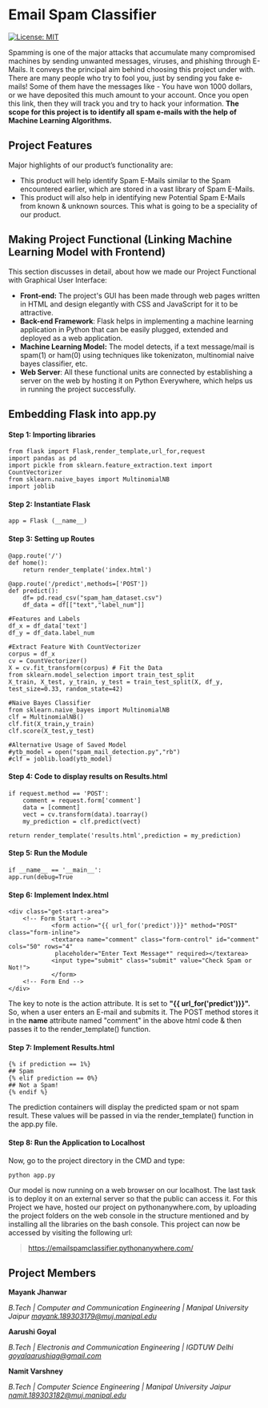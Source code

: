 # Email Spam Classifier

[![License: MIT](https://img.shields.io/badge/License-MIT-yellow.svg)](https://opensource.org/licenses/MIT)

Spamming is one of the major attacks that accumulate many compromised machines by sending unwanted messages, viruses, and phishing through E-Mails. It conveys the principal aim behind choosing this project under with. There are many people who try to fool you, just by sending you fake e-mails! Some of them have the messages like - You have won 1000 dollars, or we have deposited this much amount to your account. Once you open this link, then they will track you and try to hack your information. **The scope for this project is to identify all spam e-mails with the help of Machine Learning Algorithms.**

## Project Features

Major highlights of our product’s functionality are: 
 - This product will help identify Spam E-Mails similar to the Spam encountered earlier, which are stored in a vast library of Spam E-Mails.   
 - This product will also help in identifying new Potential Spam E-Mails from known & unknown sources. This what is going to  be a speciality of our product.

## Making Project Functional (Linking Machine Learning Model with Frontend)

This section discusses in detail, about how we made our Project Functional with Graphical User Interface: 
 - **Front-end:** The project's GUI has been made through web pages written in HTML and design elegantly with CSS and JavaScript for it to be attractive. 
 - **Back-end Framework**: Flask helps in implementing a machine learning application in Python that can be easily plugged, extended and deployed as a web application. 
 - **Machine Learning Model:** The model detects, if a text message/mail is spam(1) or ham(0) using techniques like tokenizaton, multinomial naive bayes classifier, etc. 
 - **Web Server**: All these functional units are connected by establishing a server on the web by hosting it on Python Everywhere, which helps us in running the project successfully.

## Embedding Flask into app.py

#### Step 1: Importing libraries

    from flask import Flask,render_template,url_for,request
    import pandas as pd 
    import pickle from sklearn.feature_extraction.text import CountVectorizer 
    from sklearn.naive_bayes import MultinomialNB 
    import joblib

#### Step 2: Instantiate Flask

    app = Flask (__name__)

#### Step 3: Setting up Routes

    @app.route('/') 
    def home(): 
        return render_template('index.html')
    
    @app.route('/predict',methods=['POST'])
    def predict(): 
	    df= pd.read_csv("spam_ham_dataset.csv") 
	    df_data = df[["text","label_num"]]
	
	#Features and Labels
	df_x = df_data['text'] 
	df_y = df_data.label_num
	
	#Extract Feature With CountVectorizer 
	corpus = df_x 
	cv = CountVectorizer() 
	X = cv.fit_transform(corpus) # Fit the Data 
	from sklearn.model_selection import train_test_split 
	X_train, X_test, y_train, y_test = train_test_split(X, df_y, test_size=0.33, random_state=42)
	
	#Naive Bayes Classifier 
	from sklearn.naive_bayes import MultinomialNB 
	clf = MultinomialNB() 
	clf.fit(X_train,y_train) 
	clf.score(X_test,y_test)
	
	#Alternative Usage of Saved Model 
	#ytb_model = open("spam_mail_detection.py","rb") 
	#clf = joblib.load(ytb_model)

#### Step 4: Code to display results on Results.html

    if request.method == 'POST':
	    comment = request.form['comment'] 
	    data = [comment] 
	    vect = cv.transform(data).toarray() 
	    my_prediction = clf.predict(vect) 
	
	return render_template('results.html',prediction = my_prediction)

#### Step 5: Run the Module

    if __name__ == '__main__': 
    app.run(debug=True

#### Step 6: Implement Index.html

  

    <div class="get-start-area">
        <!-- Form Start -->
    		    <form action="{{ url_for('predict')}}" method="POST" class="form-inline">
    		    <textarea name="comment" class="form-control" id="comment" cols="50" rows="4"
		    	 placeholder="Enter Text Message*" required></textarea>
    		    <input type="submit" class="submit" value="Check Spam or Not!">
    		    </form>
        <!-- Form End --> 
    </div>

The key to note is the action attribute. It is set to **"{{ url_for('predict')}}".** So, when a user enters an E-mail and submits it. The POST method stores it in the **name** attribute named "comment" in the above html code & then passes it to the render_template() function.

#### Step 7: Implement Results.html

    {% if prediction == 1%}
    ## Spam
    {% elif prediction == 0%}
    ## Not a Spam!
    {% endif %}

The prediction containers will display the predicted spam or not spam result. These values will be passed in via the render_template() function in the app.py file.

#### Step 8: Run the Application to Localhost
Now, go to the project directory in the CMD and type:

    python app.py

Our model is now running on a web browser on our localhost. The last task is to deploy it on an external server so that the public can access it. For this Project we have, hosted our project on pythonanywhere.com, by uploading the project folders on the web console in the structure mentioned and by installing all the libraries on the bash console. This project can now be accessed by visiting the following url:

> https://emailspamclassifier.pythonanywhere.com/

## Project Members

**Mayank Jhanwar**

*B.Tech | Computer and Communication Engineering | Manipal University Jaipur
mayank.189303179@muj.manipal.edu*

**Aarushi Goyal**

*B.Tech | Electronis and Communication Engineering | IGDTUW Delhi
goyalaarushiag@gmail.com*

**Namit Varshney**

*B.Tech | Computer Science Engineering | Manipal University Jaipur
namit.189303182@muj.manipal.edu*
